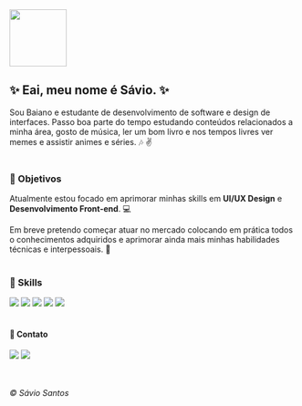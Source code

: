 <img src="https://www.imagensanimadas.com/data/media/1645/abanar-e-acenar-imagem-animada-0072.gif" width="100px"/>

## ✨ Eai, meu nome é Sávio. ✨

Sou Baiano e estudante de desenvolvimento de software e design de interfaces. Passo boa parte do tempo estudando conteúdos relacionados a minha área, gosto de música, ler um bom livro e nos tempos livres ver memes e assistir animes e séries. :notes: :v:<br></br>

### :star2: Objetivos

Atualmente estou focado em aprimorar minhas skills em **UI/UX Design** e **Desenvolvimento Front-end**. :computer: 

Em breve pretendo começar atuar no mercado colocando em prática todos o conhecimentos adquiridos e aprimorar ainda mais minhas habilidades técnicas e interpessoais. :punch: <br></br>


### 🚀 Skills

<img src="https://img.shields.io/badge/HTML5-E34F26?style=for-the-badge&logo=html5&logoColor=white"/> <img src="https://img.shields.io/badge/Sass-CC6699?style=for-the-badge&logo=sass&logoColor=white"/> <img src="https://img.shields.io/badge/JavaScript-F7DF1E?style=for-the-badge&logo=javascript&logoColor=black"/> <img src="https://img.shields.io/badge/Angular-DD0031?style=for-the-badge&logo=angular&logoColor=white"/> <img src="https://img.shields.io/badge/Bootstrap-563D7C?style=for-the-badge&logo=bootstrap&logoColor=white"/> <br></br>

#### 📱 Contato
<a target="_blank" href="https://www.linkedin.com/in/antonio-s%C3%A1vio"><img src="https://img.shields.io/badge/LinkedIn-0077B5?style=for-the-badge&logo=linkedin&logoColor=white"/></a> <a target="_blank" href="https://www.instagram.com/savio.santos.dev"><img src="https://img.shields.io/badge/Instagram-E4405F?style=for-the-badge&logo=instagram&logoColor=white"/></a>

<br></br>
*&copy; Sávio Santos*
